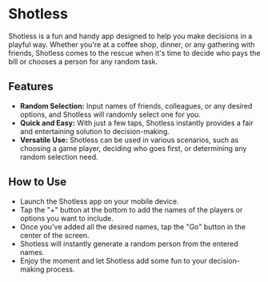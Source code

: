 # Shotless

Shotless is a fun and handy app designed to help you make decisions in a playful way. Whether you're at a coffee shop, dinner, or any gathering with friends, Shotless comes to the rescue when it's time to decide who pays the bill or chooses a person for any random task.

## Features

* **Random Selection:** Input names of friends, colleagues, or any desired options, and Shotless will randomly select one for you.
* **Quick and Easy:** With just a few taps, Shotless instantly provides a fair and entertaining solution to decision-making.
* **Versatile Use:** Shotless can be used in various scenarios, such as choosing a game player, deciding who goes first, or determining any random selection need.

## How to Use

* Launch the Shotless app on your mobile device.
* Tap the "+" button at the bottom to add the names of the players or options you want to include.
* Once you've added all the desired names, tap the "Go" button in the center of the screen.
* Shotless will instantly generate a random person from the entered names.
* Enjoy the moment and let Shotless add some fun to your decision-making process.
